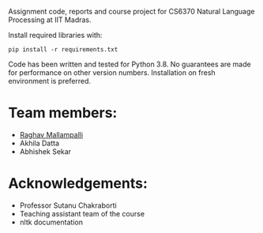Assignment code, reports and course project for CS6370 Natural Language Processing at IIT Madras.

Install required libraries with:

`pip install -r requirements.txt`

Code has been written and tested for Python 3.8. No guarantees are made for performance on other version numbers. Installation on fresh environment is preferred.

# Team members:
- [Raghav Mallampalli](https://github.com/raghavmallampalli)
- Akhila Datta
- Abhishek Sekar

# Acknowledgements:
- Professor Sutanu Chakraborti
- Teaching assistant team of the course
- nltk documentation
